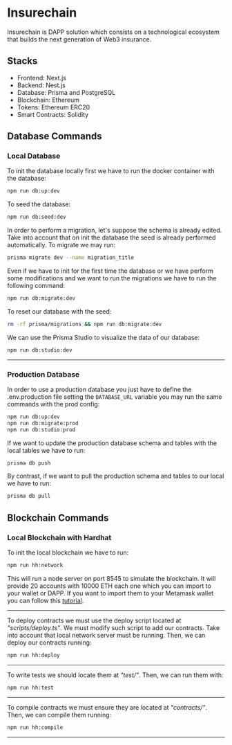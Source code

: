 # Insurechain

Insurechain is DAPP solution which consists on a technological ecosystem that builds the next generation of Web3 insurance.

## Stacks

- Frontend: Next.js
- Backend: Nest.js
- Database: Prisma and PostgreSQL
- Blockchain: Ethereum
- Tokens: Ethereum ERC20
- Smart Contracts: Solidity

## Database Commands

### Local Database

To init the database locally first we have to run the docker container with the database:

```bash
npm run db:up:dev
```

To seed the database:

```bash
npm run db:seed:dev
```

In order to perform a migration, let's suppose the schema is already edited. Take into account that on init the database the seed is already performed automatically. To migrate we may run:

```bash
prisma migrate dev --name migration_title
```

Even if we have to init for the first time the database or we have perform some modifications and we want to run the migrations we have to run the following command:

```bash
npm run db:migrate:dev
```

To reset our database with the seed:

```bash
rm -rf prisma/migrations && npm run db:migrate:dev
```

We can use the Prisma Studio to visualize the data of our database:

```bash
npm run db:studio:dev
```

---

### Production Database

In order to use a production database you just have to define the .env.production file
setting the `DATABASE_URL` variable you may run the same commands with the prod config:

```bash
npm run db:up:dev
npm run db:migrate:prod
npm run db:studio:prod
```

If we want to update the production database schema and tables with the local tables we have to run:

```bash
prisma db push
```

By contrast, if we want to pull the production schema and tables to our local we have to run:

```bash
prisma db pull
```

## Blockchain Commands

### Local Blockchain with Hardhat

To init the local blockchain we have to run:

```bash
npm run hh:network
```

This will run a node server on port 8545 to simulate the blockchain.
It will provide 20 accounts with 10000 ETH each one which you can import to your wallet or DAPP.
If you want to import them to your Metamask wallet you can follow this [tutorial](https://medium.com/@kaishinaw/connecting-metamask-with-a-local-hardhat-network-7d8cea604dc6).

---

To deploy contracts we must use the deploy script located at _"scripts/deploy.ts"_. We must modify such script to add our contracts. Take into account that local network server must be running. Then, we can deploy our contracts running:

```bash
npm run hh:deploy
```

---

To write tests we should locate them at _"test/"_. Then, we can run them with:

```bash
npm run hh:test
```

---

To compile contracts we must ensure they are located at _"contracts/"_. Then, we can compile them running:

```bash
npm run hh:compile
```

---
